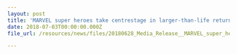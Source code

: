 ```yaml
---
layout: post
title: 'MARVEL super heroes take centrestage in larger-than-life return of Sentosa Sandsation'
date: 2018-07-03T00:00:00.000Z
file_url: /resources/news/files/20180628_Media_Release__MARVEL_super_heroes_take_centre_in_larger-than-life_return_of_Sentosa_Sandsation.pdf

---
```


